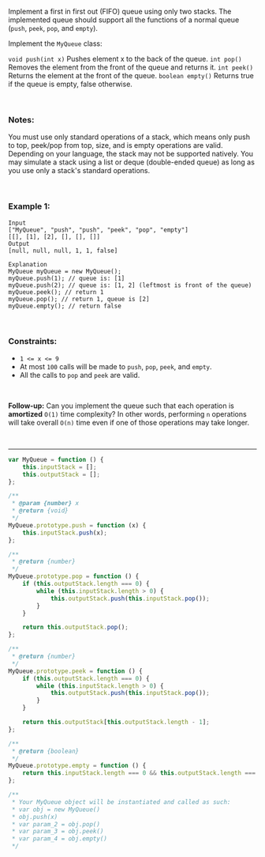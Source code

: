 Implement a first in first out (FIFO) queue using only two stacks. The implemented queue should support all the functions of a normal queue (`push`, `peek`, `pop`, and `empty`).

Implement the `MyQueue` class:

`void push(int x)` Pushes element x to the back of the queue.
`int pop()` Removes the element from the front of the queue and returns it.
`int peek()` Returns the element at the front of the queue.
`boolean empty()` Returns true if the queue is empty, false otherwise.

<br>

### Notes:

You must use only standard operations of a stack, which means only push to top, peek/pop from top, size, and is empty operations are valid.
Depending on your language, the stack may not be supported natively. You may simulate a stack using a list or deque (double-ended queue) as long as you use only a stack's standard operations.

 <br>

### Example 1:

```
Input
["MyQueue", "push", "push", "peek", "pop", "empty"]
[[], [1], [2], [], [], []]
Output
[null, null, null, 1, 1, false]

Explanation
MyQueue myQueue = new MyQueue();
myQueue.push(1); // queue is: [1]
myQueue.push(2); // queue is: [1, 2] (leftmost is front of the queue)
myQueue.peek(); // return 1
myQueue.pop(); // return 1, queue is [2]
myQueue.empty(); // return false
```

<br>

### Constraints:

-   `1 <= x <= 9`
-   At most `100` calls will be made to `push`, `pop`, `peek`, and `empty`.
-   All the calls to `pop` and `peek` are valid.

<br>

**Follow-up:** Can you implement the queue such that each operation is **amortized** `O(1)` time complexity? In other words, performing `n` operations will take overall `O(n)` time even if one of those operations may take longer.

<br>

---

```js
var MyQueue = function () {
    this.inputStack = [];
    this.outputStack = [];
};

/**
 * @param {number} x
 * @return {void}
 */
MyQueue.prototype.push = function (x) {
    this.inputStack.push(x);
};

/**
 * @return {number}
 */
MyQueue.prototype.pop = function () {
    if (this.outputStack.length === 0) {
        while (this.inputStack.length > 0) {
            this.outputStack.push(this.inputStack.pop());
        }
    }

    return this.outputStack.pop();
};

/**
 * @return {number}
 */
MyQueue.prototype.peek = function () {
    if (this.outputStack.length === 0) {
        while (this.inputStack.length > 0) {
            this.outputStack.push(this.inputStack.pop());
        }
    }

    return this.outputStack[this.outputStack.length - 1];
};

/**
 * @return {boolean}
 */
MyQueue.prototype.empty = function () {
    return this.inputStack.length === 0 && this.outputStack.length === 0;
};

/**
 * Your MyQueue object will be instantiated and called as such:
 * var obj = new MyQueue()
 * obj.push(x)
 * var param_2 = obj.pop()
 * var param_3 = obj.peek()
 * var param_4 = obj.empty()
 */
```
